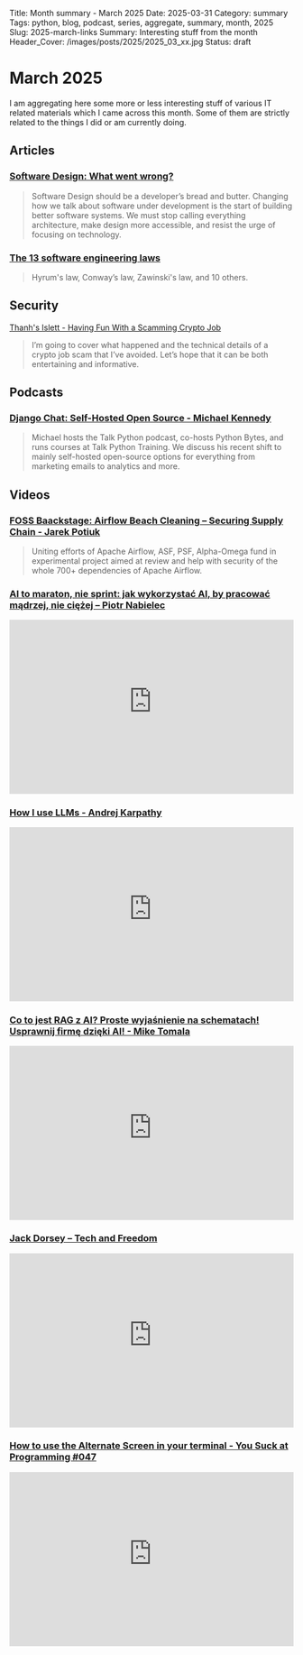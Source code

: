 Title: Month summary - March 2025
Date: 2025-03-31
Category: summary
Tags: python, blog, podcast, series, aggregate, summary, month, 2025
Slug: 2025-march-links
Summary: Interesting stuff from the month
Header_Cover: /images/posts/2025/2025_03_xx.jpg
Status: draft

# March 2025

I am aggregating here some more or less interesting stuff of various IT related materials which I came across this month.
Some of them are strictly related to the things I did or am currently doing.

## Articles

### [Software Design: What went wrong?](https://jacquiread.com/posts/software-design/)

> Software Design should be a developer’s bread and butter.
> Changing how we talk about software under development is the start of building better software systems.
> We must stop calling everything architecture, make design more accessible, and resist the urge of focusing on technology.

### [The 13 software engineering laws](https://newsletter.manager.dev/p/the-13-software-engineering-laws)

> Hyrum's law, Conway’s law, Zawinski's law, and 10 others.

## Security

[Thanh's Islett - Having Fun With a Scamming Crypto Job](https://nguyenhuythanh.com/posts/having-fun-with-a-scamming-crypto-job/)

> I’m going to cover what happened and the technical details of a crypto job scam that I’ve avoided. Let’s hope that it can be both entertaining and informative.

## Podcasts

### [Django Chat: Self-Hosted Open Source - Michael Kennedy](https://djangochat.com/episodes/michael-kennedy)

> Michael hosts the Talk Python podcast, co-hosts Python Bytes, and runs courses at Talk Python Training.
> We discuss his recent shift to mainly self-hosted open-source options for everything from marketing emails to analytics and more.

## Videos

### [FOSS Baackstage: Airflow Beach Cleaning – Securing Supply Chain - Jarek Potiuk](https://25.foss-backstage.de/session/airflow-beach-cleaning-securing-supply-chain/)

> Uniting efforts of Apache Airflow, ASF, PSF, Alpha-Omega fund in experimental project aimed at review and help with security of the whole 700+ dependencies of Apache Airflow.

### [AI to maraton, nie sprint: jak wykorzystać AI, by pracować mądrzej, nie ciężej – Piotr Nabielec](https://www.youtube.com/watch?v=iQDsf32JyzM)

<div class="videoWrapper" style="height:0; padding-bottom:56.25%; padding-top:25px; position:relative" height="0">
    <iframe style="position:absolute; top:0; width:100%" height="100%" width="100%" src="https://www.youtube-nocookie.com/embed/iQDsf32JyzM" frameborder="0" allow="accelerometer; autoplay; encrypted-media; gyroscope; picture-in-picture" allowfullscreen></iframe>
</div>

### [How I use LLMs - Andrej Karpathy](https://www.youtube.com/watch?v=EWvNQjAaOHw)

<div class="videoWrapper" style="height:0; padding-bottom:56.25%; padding-top:25px; position:relative" height="0">
    <iframe style="position:absolute; top:0; width:100%" height="100%" width="100%" src="https://www.youtube-nocookie.com/embed/EWvNQjAaOHw" frameborder="0" allow="accelerometer; autoplay; encrypted-media; gyroscope; picture-in-picture" allowfullscreen></iframe>
</div>

### [Co to jest RAG z AI? Proste wyjaśnienie na schematach! Usprawnij firmę dzięki AI! - Mike Tomala](https://www.youtube.com/watch?v=zRGKSy_UhFc)

<div class="videoWrapper" style="height:0; padding-bottom:56.25%; padding-top:25px; position:relative" height="0">
    <iframe style="position:absolute; top:0; width:100%" height="100%" width="100%" src="https://www.youtube-nocookie.com/embed/zRGKSy_UhFc" frameborder="0" allow="accelerometer; autoplay; encrypted-media; gyroscope; picture-in-picture" allowfullscreen></iframe>
</div>

### [Jack Dorsey – Tech and Freedom](https://www.youtube.com/watch?v=t-40158eRqo)

<div class="videoWrapper" style="height:0; padding-bottom:56.25%; padding-top:25px; position:relative" height="0">
    <iframe style="position:absolute; top:0; width:100%" height="100%" width="100%" src="https://www.youtube-nocookie.com/embed/t-40158eRqo" frameborder="0" allow="accelerometer; autoplay; encrypted-media; gyroscope; picture-in-picture" allowfullscreen></iframe>
</div>

### [How to use the Alternate Screen in your terminal - You Suck at Programming #047](https://www.youtube.com/watch?v=wr_d44XRHtM)

<div class="videoWrapper" style="height:0; padding-bottom:56.25%; padding-top:25px; position:relative" height="0">
    <iframe style="position:absolute; top:0; width:100%" height="100%" width="100%" src="https://www.youtube-nocookie.com/embed/wr_d44XRHtM" frameborder="0" allow="accelerometer; autoplay; encrypted-media; gyroscope; picture-in-picture" allowfullscreen></iframe>
</div>
